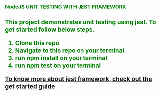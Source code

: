 
<div style="color: green">

<b style="color: green"><h3>NodeJS UNIT TESTING WITH JEST FRAMEWORK<h3></b>

<p> This project demonstrates unit testing using jest. To get started follow below steps. </p>
<ol><li>
Clone this repo
</li>

<li>
Navigate to this repo on your terminal
</li>

<li>
run npm install on your terminal
</li>

<li>
run npm test on your terminal
</li>

</ol>

<a href="https://jestjs.io/docs/en/getting-started.html">To know more about jest framework, check out the get started guide</a>

</div>



